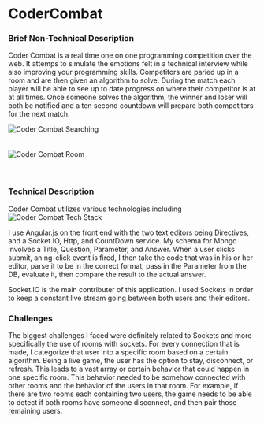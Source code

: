CoderCombat
===========
<h3>Brief Non-Technical Description </h3> 
<p>Coder Combat is a real time one on one programming competition over the web. 
It attemps to simulate the emotions felt in a technical interview while also improving your programming skills. 
Competitors are paried up in a room and are then given an algorithm to solve. During the match each player will
be able to see up to date progress on where their competitor is at at all times. Once someone solves the algorithm,
the winner and loser will both be notified and a ten second countdown will prepare both competitors for the next match.
</p>

<img src="http://www.tylermcginnis.com/images/coderCombatSearching.png" alt="Coder Combat Searching" />
<br />
<br />
<br />
<img src="http://www.tylermcginnis.com/images/CoderCombatRoom.png" alt="Coder Combat Room" />
<br />
<br />
<br />
<h3> Technical Description </h3>
<p>Coder Combat utilizes various technologies including 
  <img src="http://www.tylermcginnis.com/images/coderCombatStack.png" alt="Coder Combat Tech Stack"/>
</p>
<p> I use Angular.js on the front end with the two text editors being Directives, and a Socket.IO, Http, and CountDown 
service. My schema for Mongo involves a Title, Question, Parameter, and Answer. When a user clicks submit, an ng-click 
event is fired, I then take the code that was in his or her editor, parse it to be in the correct format, pass in the 
Parameter from the DB, evaluate it, then compare the result to the actual answer. </p>
<p> Socket.IO is the main contributer of this application. I used Sockets in order to keep a constant live stream 
going between both users and their editors. </p> 

<h3> Challenges </h3> 
<p> The biggest challenges I faced were definitely related to Sockets and more specifically the use of rooms with 
sockets. For every connection that is made, I categorize that user into a specific room based on a certain algorithm. 
Being a live game, the user has the option to stay, disconnect, or refresh. This leads to a vast array or 
certain behavior that could happen in one specific room. This behavior needed to be somehow connected with other rooms
and the behavior of the users in that room. For example, if there are two rooms each containing two users, the game
needs to be able to detect if both rooms have someone disconnect, and then pair those remaining users. 
</p>



